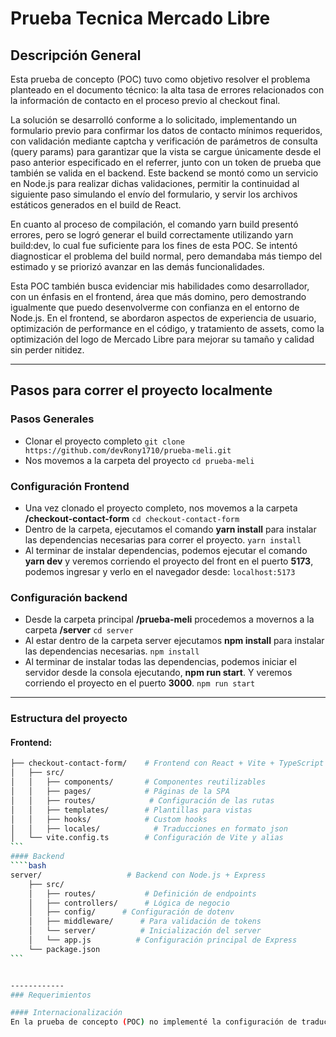 # Prueba Tecnica Mercado Libre

## Descripción General
Esta prueba de concepto (POC) tuvo como objetivo resolver el problema planteado en el documento técnico: la alta tasa de errores relacionados con la información de contacto en el proceso previo al checkout final.

La solución se desarrolló conforme a lo solicitado, implementando un formulario previo para confirmar los datos de contacto mínimos requeridos, con validación mediante captcha y verificación de parámetros de consulta (query params) para garantizar que la vista se cargue únicamente desde el paso anterior especificado en el referrer, junto con un token de prueba que también se valida en el backend. Este backend se montó como un servicio en Node.js para realizar dichas validaciones, permitir la continuidad al siguiente paso simulando el envío del formulario, y servir los archivos estáticos generados en el build de React.

En cuanto al proceso de compilación, el comando yarn build presentó errores, pero se logró generar el build correctamente utilizando yarn build:dev, lo cual fue suficiente para los fines de esta POC. Se intentó diagnosticar el problema del build normal, pero demandaba más tiempo del estimado y se priorizó avanzar en las demás funcionalidades.

Esta POC también busca evidenciar mis habilidades como desarrollador, con un énfasis en el frontend, área que más domino, pero demostrando igualmente que puedo desenvolverme con confianza en el entorno de Node.js. En el frontend, se abordaron aspectos de experiencia de usuario, optimización de performance en el código, y tratamiento de assets, como la optimización del logo de Mercado Libre para mejorar su tamaño y calidad sin perder nitidez.


------------



## Pasos para correr el proyecto localmente
### Pasos Generales
- Clonar el proyecto completo
`git clone https://github.com/devRony1710/prueba-meli.git`
- Nos movemos a la carpeta del proyecto
`cd prueba-meli`

### Configuración Frontend
- Una vez clonado el proyecto completo, nos movemos a la carpeta **/checkout-contact-form**
`cd checkout-contact-form`
- Dentro de la carpeta, ejecutamos el comando **yarn install** para instalar las dependencias necesarias para correr el proyecto.
`yarn install`
- Al terminar de instalar dependencias, podemos ejecutar el comando **yarn dev** y veremos corriendo el proyecto del front en el puerto **5173**, podemos ingresar y verlo en el navegador desde: 
`localhost:5173`

### Configuración backend
- Desde la carpeta principal **/prueba-meli** procedemos a movernos a la carpeta **/server**
`cd server`
- Al estar dentro de la carpeta server ejecutamos **npm install** para instalar las dependencias necesarias.
`npm install`
- Al terminar de instalar todas las dependencias, podemos iniciar el servidor desde la consola ejecutando, **npm run start**. Y veremos corriendo el proyecto en el puerto **3000**.
`npm run start`

------------

### Estructura del proyecto
#### Frontend:
````bash
├── checkout-contact-form/    # Frontend con React + Vite + TypeScript
│   ├── src/
│   │   ├── components/       # Componentes reutilizables
│   │   ├── pages/            # Páginas de la SPA
│   │   ├── routes/            # Configuración de las rutas
│   │   ├── templates/        # Plantillas para vistas
│   │   ├── hooks/            # Custom hooks
│   │   ├── locales/            # Traducciones en formato json
│   └── vite.config.ts        # Configuración de Vite y alias
```
#### Backend
````bash
server/                   # Backend con Node.js + Express
    ├── src/
    │   ├── routes/           # Definición de endpoints
    │   ├── controllers/      # Lógica de negocio
    │   ├── config/      # Configuración de dotenv
    │   ├── middleware/      # Para validación de tokens
    │   └── server/          # Inicialización del server
    │   └── app.js          # Configuración principal de Express
    └── package.json
```


------------
### Requerimientos

#### Internacionalización
En la prueba de concepto (POC) no implementé la configuración de traducciones basadas en dominio; en su lugar, utilicé un botón en el navbar para cambiar manualmente el idioma. Sin embargo, en un entorno real configuraría el idioma mapeando los dominios en un objeto, donde cada key corresponde a un dominio (por ejemplo, "mercadolibre.pt") y cada value representa el código de idioma asociado (por ejemplo, "es", "pt" o "en"). Luego, crearía una función que obtenga el window.location.hostname, lo busque en ese mapa y devuelva el idioma correspondiente. Ese valor se utilizaría al inicializar la configuración de i18n, asegurando que el idioma de la interfaz se establezca automáticamente según el dominio desde el primer render.